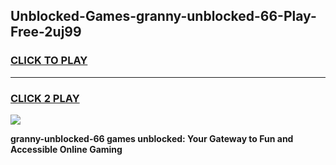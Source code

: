
## Unblocked-Games-granny-unblocked-66-Play-Free-2uj99
<h3>
<a href="https://premium76.site?title=granny-unblocked-66&ref=20M">CLICK TO PLAY</a></h3>
<hr>

<h3>
<a href="https://premium76.site?title=granny-unblocked-66&ref=20M">CLICK 2 PLAY</a>
  
</h3>

<a href="https://premium76.site?title=granny-unblocked-66&ref=19M"><img src="https://clearcache.store/games.png"></a>


**granny-unblocked-66 games unblocked: Your Gateway to Fun and Accessible Online Gaming**
